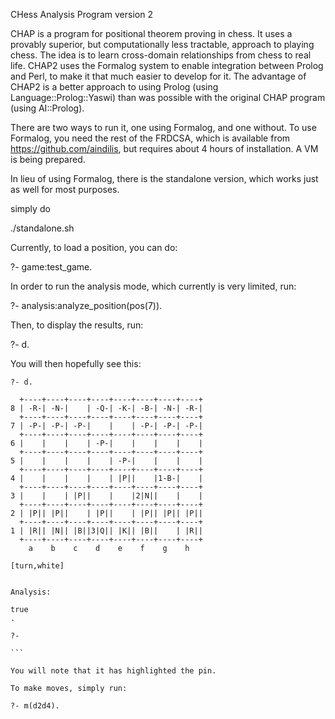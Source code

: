 CHess Analysis Program version 2

CHAP is a program for positional theorem proving in chess.  It uses a
provably superior, but computationally less tractable, approach to
playing chess.  The idea is to learn cross-domain relationships from
chess to real life.  CHAP2 uses the Formalog system to enable
integration between Prolog and Perl, to make it that much easier to
develop for it.  The advantage of CHAP2 is a better approach to using
Prolog (using Language::Prolog::Yaswi) than was possible with the
original CHAP program (using AI::Prolog).

There are two ways to run it, one using Formalog, and one without.  To
use Formalog, you need the rest of the FRDCSA, which is available from
https://github.com/aindilis, but requires about 4 hours of
installation.  A VM is being prepared.

In lieu of using Formalog, there is the standalone version, which
works just as well for most purposes.

simply do

./standalone.sh

Currently, to load a position, you can do:

?- game:test_game.

In order to run the analysis mode, which currently is very limited, run:

?- analysis:analyze_position(pos(7)).

Then, to display the results, run:

?- d.

You will then hopefully see this:

````
?- d.

  +----+----+----+----+----+----+----+----+
8 | -R-| -N-|    | -Q-| -K-| -B-| -N-| -R-|
  +----+----+----+----+----+----+----+----+
7 | -P-| -P-| -P-|    |    | -P-| -P-| -P-|
  +----+----+----+----+----+----+----+----+
6 |    |    |    | -P-|    |    |    |    |
  +----+----+----+----+----+----+----+----+
5 |    |    |    |    | -P-|    |    |    |
  +----+----+----+----+----+----+----+----+
4 |    |    |    |    | |P||    |1-B-|    |
  +----+----+----+----+----+----+----+----+
3 |    |    | |P||    |    |2|N||    |    |
  +----+----+----+----+----+----+----+----+
2 | |P|| |P||    | |P||    | |P|| |P|| |P||
  +----+----+----+----+----+----+----+----+
1 | |R|| |N|| |B||3|Q|| |K|| |B||    | |R||
  +----+----+----+----+----+----+----+----+
    a    b    c    d    e    f    g    h

[turn,white]


Analysis:

true 
.

?-

```

You will note that it has highlighted the pin.

To make moves, simply run:

?- m(d2d4).

